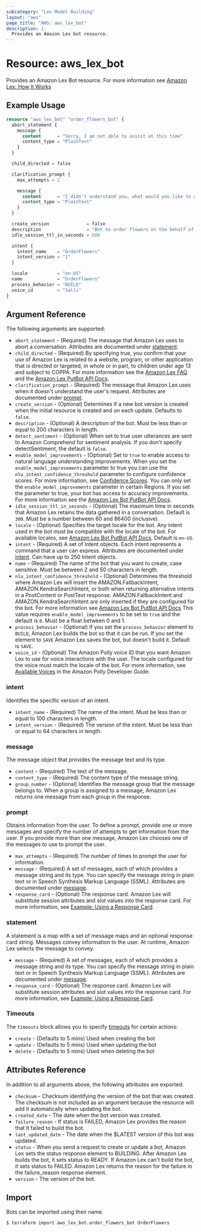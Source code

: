 ```yaml
---
subcategory: "Lex Model Building"
layout: "aws"
page_title: "AWS: aws_lex_bot"
description: |-
  Provides an Amazon Lex bot resource.
---
```


# Resource: aws_lex_bot

Provides an Amazon Lex Bot resource. For more information see
[Amazon Lex: How It Works](https://docs.aws.amazon.com/lex/latest/dg/how-it-works.html)

## Example Usage

```terraform
resource "aws_lex_bot" "order_flowers_bot" {
  abort_statement {
    message {
      content      = "Sorry, I am not able to assist at this time"
      content_type = "PlainText"
    }
  }

  child_directed = false

  clarification_prompt {
    max_attempts = 2

    message {
      content      = "I didn't understand you, what would you like to do?"
      content_type = "PlainText"
    }
  }

  create_version              = false
  description                 = "Bot to order flowers on the behalf of a user"
  idle_session_ttl_in_seconds = 600

  intent {
    intent_name    = "OrderFlowers"
    intent_version = "1"
  }

  locale           = "en-US"
  name             = "OrderFlowers"
  process_behavior = "BUILD"
  voice_id         = "Salli"
}
```

## Argument Reference

The following arguments are supported:

* `abort_statement` - (Required) The message that Amazon Lex uses to abort a conversation. Attributes are documented under [statement](#statement).
* `child_directed` - (Required) By specifying true, you confirm that your use of Amazon Lex is related to a website, program, or other application that is directed or targeted, in whole or in part, to children under age 13 and subject to COPPA. For more information see the [Amazon Lex FAQ](https://aws.amazon.com/lex/faqs#data-security) and the [Amazon Lex PutBot API Docs](https://docs.aws.amazon.com/lex/latest/dg/API_PutBot.html#lex-PutBot-request-childDirected).
* `clarification_prompt` - (Required) The message that Amazon Lex uses when it doesn't understand the user's request. Attributes are documented under [prompt](#prompt).
* `create_version` - (Optional) Determines if a new bot version is created when the initial resource is created and on each update. Defaults to `false`.
* `description` - (Optional) A description of the bot. Must be less than or equal to 200 characters in length.
* `detect_sentiment` - (Optional) When set to true user utterances are sent to Amazon Comprehend for sentiment analysis. If you don't specify detectSentiment, the default is `false`.
* `enable_model_improvements` - (Optional) Set to `true` to enable access to natural language understanding improvements. When you set the `enable_model_improvements` parameter to true you can use the `nlu_intent_confidence_threshold` parameter to configure confidence scores. For more information, see [Confidence Scores](https://docs.aws.amazon.com/lex/latest/dg/confidence-scores.html). You can only set the `enable_model_improvements` parameter in certain Regions. If you set the parameter to true, your bot has access to accuracy improvements. For more information see the [Amazon Lex Bot PutBot API Docs](https://docs.aws.amazon.com/lex/latest/dg/API_PutBot.html#lex-PutBot-request-enableModelImprovements).
* `idle_session_ttl_in_seconds` - (Optional) The maximum time in seconds that Amazon Lex retains the data gathered in a conversation. Default is `300`. Must be a number between 60 and 86400 (inclusive).
* `locale` - (Optional) Specifies the target locale for the bot. Any intent used in the bot must be compatible with the locale of the bot. For available locales, see [Amazon Lex Bot PutBot API Docs](https://docs.aws.amazon.com/lex/latest/dg/API_PutBot.html#lex-PutBot-request-locale). Default is `en-US`.
* `intent` - (Required) A set of Intent objects. Each intent represents a command that a user can express. Attributes are documented under [intent](#intent). Can have up to 250 Intent objects.
* `name` - (Required) The name of the bot that you want to create, case sensitive. Must be between 2 and 50 characters in length.
* `nlu_intent_confidence_threshold` - (Optional) Determines the threshold where Amazon Lex will insert the AMAZON.FallbackIntent, AMAZON.KendraSearchIntent, or both when returning alternative intents in a PostContent or PostText response. AMAZON.FallbackIntent and AMAZON.KendraSearchIntent are only inserted if they are configured for the bot. For more information see [Amazon Lex Bot PutBot API Docs](https://docs.aws.amazon.com/lex/latest/dg/API_PutBot.html#lex-PutBot-request-nluIntentConfidenceThreshold) This value requires `enable_model_improvements` to be set to `true` and the default is `0`. Must be a float between 0 and 1.
* `process_behavior` - (Optional) If you set the `process_behavior` element to `BUILD`, Amazon Lex builds the bot so that it can be run. If you set the element to `SAVE` Amazon Lex saves the bot, but doesn't build it. Default is `SAVE`.
* `voice_id` - (Optional) The Amazon Polly voice ID that you want Amazon Lex to use for voice interactions with the user. The locale configured for the voice must match the locale of the bot. For more information, see [Available Voices](http://docs.aws.amazon.com/polly/latest/dg/voicelist.html) in the Amazon Polly Developer Guide.

### intent

Identifies the specific version of an intent.

* `intent_name` - (Required) The name of the intent. Must be less than or equal to 100 characters in length.
* `intent_version` - (Required) The version of the intent. Must be less than or equal to 64 characters in length.

### message

The message object that provides the message text and its type.

* `content` - (Required) The text of the message.
* `content_type` - (Required) The content type of the message string.
* `group_number` - (Optional) Identifies the message group that the message belongs to. When a group
is assigned to a message, Amazon Lex returns one message from each group in the response.

### prompt

Obtains information from the user. To define a prompt, provide one or more messages and specify the
number of attempts to get information from the user. If you provide more than one message, Amazon
Lex chooses one of the messages to use to prompt the user.

* `max_attempts` - (Required) The number of times to prompt the user for information.
* `message` - (Required) A set of messages, each of which provides a message string and its type.
You can specify the message string in plain text or in Speech Synthesis Markup Language (SSML).
Attributes are documented under [message](#message).
* `response_card` - (Optional) The response card. Amazon Lex will substitute session attributes and
slot values into the response card. For more information, see
[Example: Using a Response Card](https://docs.aws.amazon.com/lex/latest/dg/ex-resp-card.html).

### statement

A statement is a map with a set of message maps and an optional response card string. Messages
convey information to the user. At runtime, Amazon Lex selects the message to convey.

* `message` - (Required) A set of messages, each of which provides a message string and its type. You
can specify the message string in plain text or in Speech Synthesis Markup Language (SSML). Attributes
are documented under [message](#message).
* `response_card` - (Optional) The response card. Amazon Lex will substitute session attributes and
slot values into the response card. For more information, see
[Example: Using a Response Card](https://docs.aws.amazon.com/lex/latest/dg/ex-resp-card.html).

### Timeouts

The `timeouts` block allows you to specify [timeouts](https://www.terraform.io/docs/configuration/blocks/resources/syntax.html#operation-timeouts) for certain actions:

* `create` - (Defaults to 5 mins) Used when creating the bot
* `update` - (Defaults to 5 mins) Used when updating the bot
* `delete` - (Defaults to 5 mins) Used when deleting the bot

## Attributes Reference

In addition to all arguments above, the following attributes are exported:

* `checksum` - Checksum identifying the version of the bot that was created. The checksum is not
included as an argument because the resource will add it automatically when updating the bot.
* `created_date` - The date when the bot version was created.
* `failure_reason` - If status is FAILED, Amazon Lex provides the reason that it failed to build the bot.
* `last_updated_date` - The date when the $LATEST version of this bot was updated.
* `status` - When you send a request to create or update a bot, Amazon Lex sets the status response
element to BUILDING. After Amazon Lex builds the bot, it sets status to READY. If Amazon Lex can't
build the bot, it sets status to FAILED. Amazon Lex returns the reason for the failure in the
failure_reason response element.
* `version` - The version of the bot.

## Import

Bots can be imported using their name.

```
$ terraform import aws_lex_bot.order_flowers_bot OrderFlowers
```

